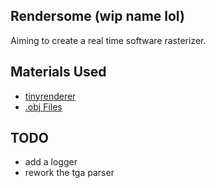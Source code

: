 ## Rendersome (wip name lol)
Aiming to create a real time software rasterizer.

## Materials Used
- [tinyrenderer](https://github.com/ssloy/tinyrenderer/wiki)
- [.obj Files](https://en.wikipedia.org/wiki/Wavefront_.obj_file)

## TODO
- add a logger
- rework the tga parser